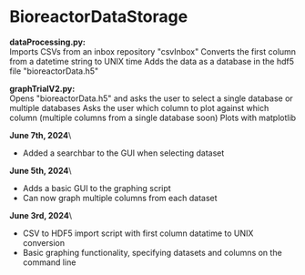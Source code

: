 # BioreactorDataStorage
 
**dataProcessing.py:** \
Imports CSVs from an inbox repository "csvInbox"
Converts the first column from a datetime string to UNIX time
Adds the data as a database in the hdf5 file "bioreactorData.h5"

**graphTrialV2.py:** \
Opens "bioreactorData.h5" and asks the user to select a single database or multiple databases
Asks the user which column to plot against which column (multiple columns from a single database soon)
Plots with matplotlib

**June 7th, 2024**\
* Added a searchbar to the GUI when selecting dataset

**June 5th, 2024**\
* Adds a basic GUI to the graphing script
* Can now graph multiple columns from each dataset

**June 3rd, 2024**\
* CSV to HDF5 import script with first column datatime to UNIX conversion
* Basic graphing functionality, specifying datasets and columns on the command line
